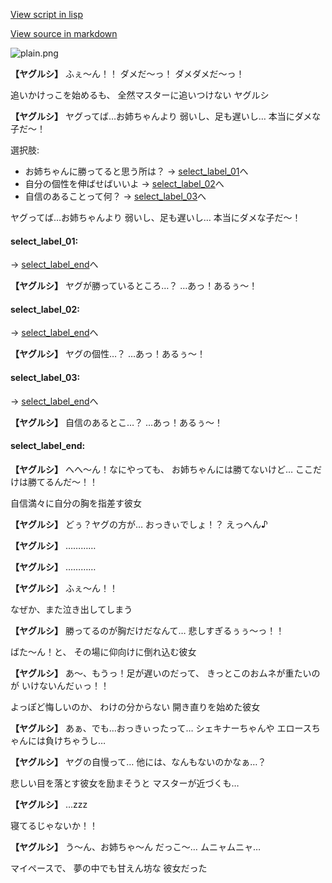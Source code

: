 [View script in lisp](../scripts/20171102.txt)

[View source in markdown](20171102.md)

![plain.png](../images/backgrounds/plain.png)

**【ヤグルシ】**
ふぇ〜ん！！
ダメだ〜っ！
ダメダメだ〜っ！

追いかけっこを始めるも、
全然マスターに追いつけない
ヤグルシ

**【ヤグルシ】**
ヤグってば…お姉ちゃんより
弱いし、足も遅いし…
本当にダメな子だ〜！

選択肢:
- お姉ちゃんに勝ってると思う所は？ → [select_label_01](#select_label_01)へ
- 自分の個性を伸ばせばいいよ → [select_label_02](#select_label_02)へ
- 自信のあることって何？ → [select_label_03](#select_label_03)へ

ヤグってば…お姉ちゃんより
弱いし、足も遅いし…
本当にダメな子だ〜！

#### select_label_01:
 → [select_label_end](#select_label_end)へ

**【ヤグルシ】**
ヤグが勝っているところ…？
…あっ！あるぅ〜！

#### select_label_02:
 → [select_label_end](#select_label_end)へ

**【ヤグルシ】**
ヤグの個性…？
…あっ！あるぅ〜！

#### select_label_03:
 → [select_label_end](#select_label_end)へ

**【ヤグルシ】**
自信のあるとこ…？
…あっ！あるぅ〜！

#### select_label_end:

**【ヤグルシ】**
へへ〜ん！なにやっても、
お姉ちゃんには勝てないけど…
ここだけは勝てるんだ〜！！

自信満々に自分の胸を指差す彼女

**【ヤグルシ】**
どぅ？ヤグの方が…
おっきぃでしょ！？
えっへん♪

**【ヤグルシ】**
…………

**【ヤグルシ】**
…………

**【ヤグルシ】**
ふぇ〜ん！！

なぜか、また泣き出してしまう

**【ヤグルシ】**
勝ってるのが胸だけだなんて…
悲しすぎるぅぅ〜っ！！

ばた〜ん！と、
その場に仰向けに倒れ込む彼女

**【ヤグルシ】**
あ〜、もうっ！足が遅いのだって、
きっとこのおムネが重たいのが
いけないんだぃっ！！

よっぽど悔しいのか、
わけの分からない
開き直りを始めた彼女

**【ヤグルシ】**
あぁ、でも…おっきぃったって…
シェキナーちゃんや
エロースちゃんには負けちゃうし…

**【ヤグルシ】**
ヤグの自慢って…
他には、なんもないのかなぁ…？

悲しい目を落とす彼女を励まそうと
マスターが近づくも…

**【ヤグルシ】**
…zzz

寝てるじゃないか！！

**【ヤグルシ】**
う〜ん、お姉ちゃ〜ん
だっこ〜…
ムニャムニャ…

マイペースで、
夢の中でも甘えん坊な
彼女だった